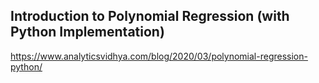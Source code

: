 ## Introduction to Polynomial Regression (with Python Implementation)

https://www.analyticsvidhya.com/blog/2020/03/polynomial-regression-python/
